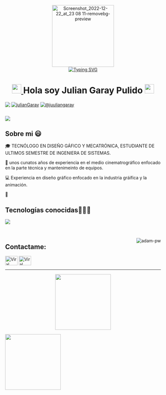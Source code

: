 <div>
  <div align=center>
      <img height="200" alt="Screenshot_2022-12-22_at_23 08 11-removebg-preview" src="https://user-images.githubusercontent.com/44261381/209237088-3bbb1512-7486-4c36-afd8-bb60077d067b.png" alt="Avatar photo of julian garay">
  </div>
  <div align=center>
      <a href="https://git.io/typing-svg"><img src="https://readme-typing-svg.demolab.com?font=VT323&size=35&duration=3500&pause=300&color=3ADFD5&center=true&vCenter=true&width=500&lines=Hola%2C+Soy+Julian+Garay;Bienvenid@+a+mi+perfil;te+cuento+Un+poco+sobre+mi;Tecnólogo+Mecatrónico;Analista+y+desarrollador+de+software;También+soy+diseñador+gráfico;Apasionado+de+la+naturaleza;Un+Alma+vieja+Con+corazón+joven;Amante+del+arte;Buscador+de+emociones;Guitarrista,+violinista+y+más;" alt="Typing SVG" /></a>
  </div>
</div>

<h1 align="center">
<a href="https://github.com/Bouaskaoun" target="_self">
		<img src="https://media.giphy.com/media/hvRJCLFzcasrR4ia7z/giphy.gif" width="30">
	</a>
Hola soy Julian Garay Pulido
	<a href="https://github.com/Bouaskaoun" target="_self">
		<img src="https://media.giphy.com/media/hvRJCLFzcasrR4ia7z/giphy.gif" width="30">
	</a>
</h1>

<p align="left">
<a href="https://linkedin.com/in/julian-camilo-a5099417b" target="blank"><img align="center" src="https://img.shields.io/badge/LinkedIn-0077B5?style=for-the-badge&logo=linkedin&logoColor=white" alt="
                                                                           "/></a>
<a href="https://fb.com/unbesoalaireyuntiroalpecho" target="blank"><img align="center" src="https://img.shields.io/badge/Facebook-1877F2?style=for-the-badge&logo=facebook&logoColor=white" alt="julianGaray"  /></a>
<a href = "mailto:julcamgar@gmail.com" target="blank"><img align="center" src="https://img.shields.io/badge/Gmail-D14836?style=for-the-badge&logo=gmail&logoColor=white" alt="@juuliangaray"  /></a>
  </p>
<a href = "mailto:julcamgar@gmail.com" target="blank"><img align="center" src="https://img.shields.io/badge/instagram-rose" alt=""  /></a>
  </p>

![](https://github.com/halfrost/halfrost/blob/master/icons/header_.png)
<h2>Sobre mi 😃</h2>
<!--Intro start-->


<p align="left">
🎓 TECNÓLOGO EN DISEÑO GÁFICO Y MECATRÓNICA, ESTUDIANTE DE ULTIMOS SEMESTRE DE INGENIERA DE SISTEMAS.

🎥 unos cunatos años de experiencia en el medio cinematrográfico enfocado en la parte técnica y mantenimeinto de equipos.

💻 Experiencia en diseño gráfico enfocado en la industria gráifica y la animación.

📝 



<h2 >Tecnologías conocidas👨🏻‍💻</h2>

<p align="left"> 
<p align="left">
  <a href="https://skillicons.dev">
    <img src="https://skillicons.dev/icons?i=androidstudio,java,php,dart,flutter,py,css,html,js,nodejs,mysql,sqlite,mongodb,github,vscode,bash,pr,ae,ai,ps&perline=12", />
  </a>
</p>
<br>
  </a>
</p>
<p><img align="right" src="https://github.com/Adam-pw/Adam-pw/blob/main/animation_500_kxa883sd.gif" alt="adam-pw" /></p>

## Contactame:
<p align="left">
  <a href="https://www.linkedin.com/in/julian-camilo-a5099417b/" target="blank"><img align="center"
      src="https://raw.githubusercontent.com/rahuldkjain/github-profile-readme-generator/master/src/images/icons/Social/linked-in-alt.svg"
      alt="Viral Bhadeshiya" height="30" width="40" /></a>
  <a href="https://www.instagram.com/juuliangaray/" target="blank"><img align="center"
      src="https://raw.githubusercontent.com/rahuldkjain/github-profile-readme-generator/master/src/images/icons/Social/instagram.svg"
      alt="Viral Bhadeshiya" height="30" width="40" /></a>
  
</p>

-----
<p align="center">
  <!-- Tarjeta de estadísticas generales -->
<a href="https://github.com/juliankaGaray">
    <img height="180em" src="https://github-readme-stats-eight-theta.vercel.app/api?username=juliankaGaray&show_icons=true&theme=algolia&include_all_commits=true&count_private=true"/>
  </a>
  
  <!-- Tarjeta de lenguajes principales -->
  <img height="180em" 
       src="https://github-readme-stats.vercel.app/api/top-langs/?username=juliankaGaray&layout=compact&langs_count=8&theme=algolia&hide_border=true"/>
</p>

